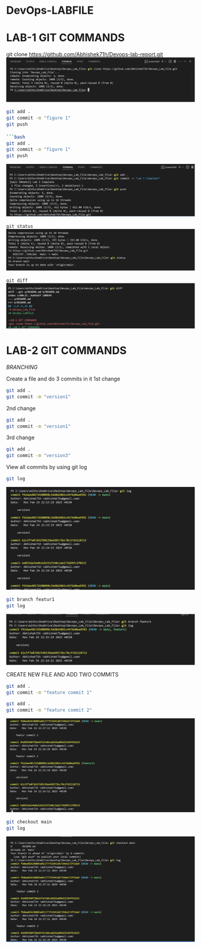 # DevOps-LABFILE

# LAB-1 GIT COMMANDS

git clone https://github.com/Abhishek71h/Devops-lab-report.git
![clone command](./f1.png)

```bash
git add .
git commit -m "figure 1"
git push

```bash
git add .
git commit -m "figure 1"
git push
```


![add,push,commit](./f2.png)

`git status`
![status](./f3.png)


`git diff`
![diff](./f4.png)




# LAB-2 GIT COMMANDS
*BRANCHING*


Create a file and do 3 commits in it
1st change
```bash
git add .
git commit -m "version1"
```

2nd change
```bash
git add .
git commit -m "version1"
```

3rd change
```bash
git add .
git commit -m "version3"
```

View all commits by using git log

```bash
git log
```

![allcommit](./f5.png)

```bash
git branch featur1
git log
```

![allcommit](./f6.png)

CREATE NEW FILE AND ADD TWO COMMITS
```bash
git add .
git commit -m "feature commit 1"
```

```bash
git add .
git commit -m "feature commit 2"
```

![allcommit](./f7.png)

```bash
git checkout main
git log
```


![allcommit](./f8.png)

